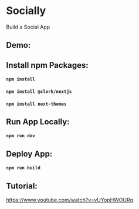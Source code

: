 # Socially

Build a Social App

## Demo:

## Install npm Packages:

#### `npm install`

#### `npm install @clerk/nextjs`

#### `npm install next-themes`

## Run App Locally:

#### `npm run dev`

## Deploy App:

#### `npm run build`

## Tutorial:

https://www.youtube.com/watch?v=vUYopHWOURg
